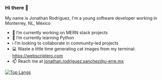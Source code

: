 ### Hi there 👋

My name is Jonathan Rodriguez, I'm a young software developer working in Monterrey, NL, México

- 🔭 I’m currently working on MERN stack projects
-  🐍  I’m currently learning Python
- ℹ️ I’m looking to collaborate in community-led projects
- 💻 Waste a little time generating cat images from my terminal: https://webscriptero.com
- 📫 Reach me at jonathan.rodriguez.sanchez@u-erre.mx

<!--[![Github stats](https://github-readme-stats.vercel.app/api?username=jonathanrodriguezs&show_icons=true&hide=prs,issues)](https://github.com/anuraghazra/github-readme-stats)-->
[![Top Langs](https://github-readme-stats.vercel.app/api/top-langs/?username=jonathanrodriguezs&hide=html&layout=compact)](https://github.com/anuraghazra/github-readme-stats)
